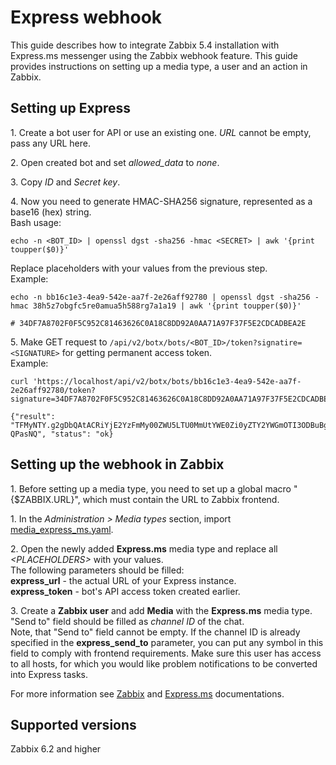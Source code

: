 # Express webhook

This guide describes how to integrate Zabbix 5.4 installation with Express.ms messenger using the Zabbix webhook feature. This guide provides instructions on setting up a media type, a user and an action in Zabbix.<br>

## Setting up Express
1\. Create a bot user for API or use an existing one. *URL* cannot be empty, pass any URL here.<br>

2\. Open created bot and set *allowed_data* to *none*.<br>

3\. Copy *ID* and *Secret key*.

4\. Now you need to generate HMAC-SHA256 signature, represented as a base16 (hex) string.<br>
Bash usage:
```
echo -n <BOT_ID> | openssl dgst -sha256 -hmac <SECRET> | awk '{print toupper($0)}'
```
Replace placeholders with your values from the previous step.<br>
Example:
```
echo -n bb16c1e3-4ea9-542e-aa7f-2e26aff92780 | openssl dgst -sha256 -hmac 38h5z7obgfc5re0amua5h588rg7a1a19 | awk '{print toupper($0)}'

# 34DF7A8702F0F5C952C81463626C0A18C8DD92A0AA71A97F37F5E2CDCADBEA2E
```

5\. Make GET request to `/api/v2/botx/bots/<BOT_ID>/token?signatire=<SIGNATURE>` for getting permanent access token.<br>
Example:<br>
```
curl 'https://localhost/api/v2/botx/bots/bb16c1e3-4ea9-542e-aa7f-2e26aff92780/token?signature=34DF7A8702F0F5C952C81463626C0A18C8DD92A0AA71A97F37F5E2CDCADBEA2E'

{"result": "TFMyNTY.g2gDbQAtACRiYjE2YzFmMy00ZWU5LTU0MmUtYWE0Zi0yZTY2YWGmOTI3ODBuBgDlhs73eAFiAAFRgA.o3LIGvKLjmuZ6Ja_dT7YeNEV71r6xgZYh8g8-QPasNQ", "status": "ok}
```

## Setting up the webhook in Zabbix
1\. Before setting up a media type, you need to set up a global macro "{$ZABBIX.URL}", which must contain the URL to Zabbix frontend.

1\. In the *Administration > Media types* section, import [media_express_ms.yaml](media_express_ms.yaml).

2\. Open the newly added **Express.ms** media type and replace all *&lt;PLACEHOLDERS&gt;* with your values.<br>
The following parameters should be filled:<br>
**express_url** - the actual URL of your Express instance.<br>
**express_token** - bot's API access token created earlier.<br>

3\. Create a **Zabbix user** and add **Media** with the **Express.ms** media type.
"Send to" field should be filled as *channel ID* of the chat.<br>
Note, that "Send to" field cannot be empty. If the channel ID is already specified in the **express_send_to** parameter, you can put any symbol in this field to comply with frontend requirements.
Make sure this user has access to all hosts, for which you would like problem notifications to be converted into Express tasks.

For more information see [Zabbix](https://www.zabbix.com/documentation/6.2/manual/config/notifications) and [Express.ms](https://express.ms/docs) documentations.

## Supported versions
Zabbix 6.2 and higher
